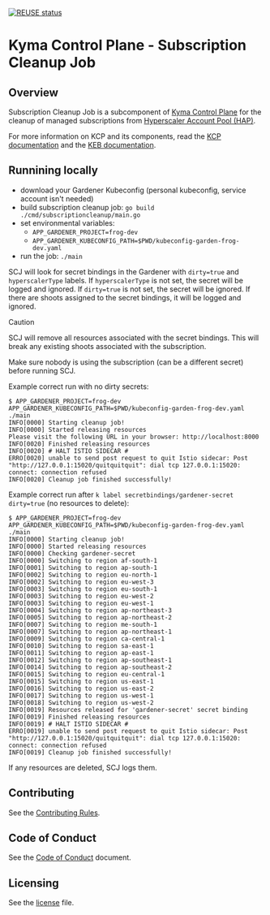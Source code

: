 [![REUSE status](https://api.reuse.software/badge/github.com/kyma-project/subscription-cleanup-job)](https://api.reuse.software/info/github.com/kyma-project/subscription-cleanup-job)

# Kyma Control Plane - Subscription Cleanup Job

## Overview

Subscription Cleanup Job is a subcomponent of [Kyma Control Plane](https://github.com/kyma-project/control-plane) for the cleanup of managed subscriptions from [Hyperscaler Account Pool (HAP)](https://github.com/kyma-project/kyma-environment-broker/blob/main/docs/contributor/03-10-hyperscaler-account-pool.md).

For more information on KCP and its components, read the [KCP documentation](https://github.com/kyma-project/control-plane/tree/main/docs) and the [KEB documentation](https://github.com/kyma-project/kyma-environment-broker/blob/main/docs).

## Runnining locally

- download your Gardener Kubeconfig (personal kubeconfig, service account isn't needed)
- build subscription cleanup job: `go build ./cmd/subscriptioncleanup/main.go`
- set environmental variables:
  - `APP_GARDENER_PROJECT=frog-dev`
  - `APP_GARDENER_KUBECONFIG_PATH=$PWD/kubeconfig-garden-frog-dev.yaml`
- run the job: `./main`

SCJ will look for secret bindings in the Gardener with `dirty=true` and `hyperscalerType` labels.
If `hyperscalerType` is not set, the secret will be logged and ignored.
If `dirty=true` is not set, the secret will be ignored.
If there are shoots assigned to the secret bindings, it will be logged and ignored.

> [!CAUTION]
> SCJ will remove all resources associated with the secret bindings.
> This will break any existing shoots associated with the subscription.
>
> Make sure nobody is using the subscription (can be a different secret) before running SCJ.

Example correct run with no dirty secrets:
```
$ APP_GARDENER_PROJECT=frog-dev APP_GARDENER_KUBECONFIG_PATH=$PWD/kubeconfig-garden-frog-dev.yaml ./main
INFO[0000] Starting cleanup job!
INFO[0000] Started releasing resources
Please visit the following URL in your browser: http://localhost:8000
INFO[0020] Finished releasing resources
INFO[0020] # HALT ISTIO SIDECAR #
ERRO[0020] unable to send post request to quit Istio sidecar: Post "http://127.0.0.1:15020/quitquitquit": dial tcp 127.0.0.1:15020: connect: connection refused
INFO[0020] Cleanup job finished successfully!
```

Example correct run after `k label secretbindings/gardener-secret dirty=true` (no resources to delete):
```
$ APP_GARDENER_PROJECT=frog-dev APP_GARDENER_KUBECONFIG_PATH=$PWD/kubeconfig-garden-frog-dev.yaml ./main
INFO[0000] Starting cleanup job!
INFO[0000] Started releasing resources
INFO[0000] Checking gardener-secret
INFO[0000] Switching to region af-south-1
INFO[0001] Switching to region ap-south-1
INFO[0002] Switching to region eu-north-1
INFO[0002] Switching to region eu-west-3
INFO[0003] Switching to region eu-south-1
INFO[0003] Switching to region eu-west-2
INFO[0003] Switching to region eu-west-1
INFO[0004] Switching to region ap-northeast-3
INFO[0005] Switching to region ap-northeast-2
INFO[0007] Switching to region me-south-1
INFO[0007] Switching to region ap-northeast-1
INFO[0009] Switching to region ca-central-1
INFO[0010] Switching to region sa-east-1
INFO[0011] Switching to region ap-east-1
INFO[0012] Switching to region ap-southeast-1
INFO[0014] Switching to region ap-southeast-2
INFO[0015] Switching to region eu-central-1
INFO[0015] Switching to region us-east-1
INFO[0016] Switching to region us-east-2
INFO[0017] Switching to region us-west-1
INFO[0018] Switching to region us-west-2
INFO[0019] Resources released for 'gardener-secret' secret binding
INFO[0019] Finished releasing resources
INFO[0019] # HALT ISTIO SIDECAR #
ERRO[0019] unable to send post request to quit Istio sidecar: Post "http://127.0.0.1:15020/quitquitquit": dial tcp 127.0.0.1:15020: connect: connection refused
INFO[0019] Cleanup job finished successfully!
```

If any resources are deleted, SCJ logs them.

## Contributing

See the [Contributing Rules](CONTRIBUTING.md).

## Code of Conduct

See the [Code of Conduct](CODE_OF_CONDUCT.md) document.

## Licensing

See the [license](./LICENSE) file.
